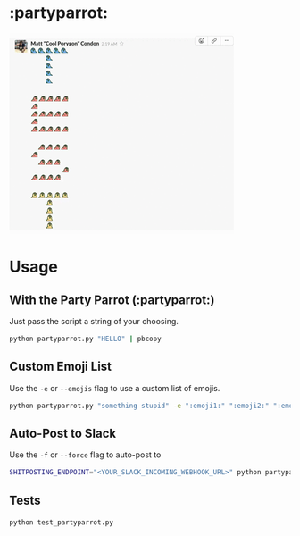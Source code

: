 # :partyparrot:

![partyparrot](example.gif)

# Usage

## With the Party Parrot (:partyparrot:)

Just pass the script a string of your choosing.

```bash
python partyparrot.py "HELLO" | pbcopy
```

## Custom Emoji List

Use the `-e` or `--emojis` flag to use a custom list of emojis.

```bash
python partyparrot.py "something stupid" -e ":emoji1:" ":emoji2:" ":emoji3:" ":emoji4:" | pbcopy
```

## Auto-Post to Slack

Use the `-f` or `--force` flag to auto-post to 

```bash
SHITPOSTING_ENDPOINT="<YOUR_SLACK_INCOMING_WEBHOOK_URL>" python partyparrot.py "something stupid" -f
```

## Tests

`python test_partyparrot.py`

